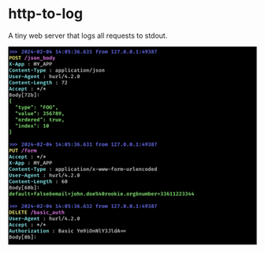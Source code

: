 # http-to-log

A tiny web server that logs all requests to stdout.

![Screenshot](./docs/screenshot.png)